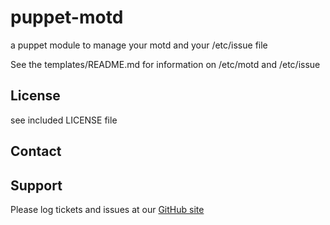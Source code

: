 puppet-motd
===========

a puppet module to manage your motd and your /etc/issue file

See the templates/README.md for information on /etc/motd and /etc/issue

License
-------

see included LICENSE file

Contact
-------


Support
-------

Please log tickets and issues at our [GitHub site](https://github.com/sund/puppet-motd)
